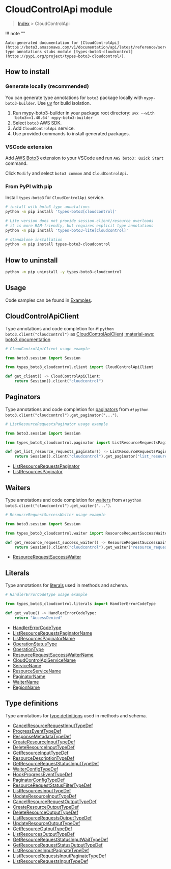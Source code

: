 #  CloudControlApi module

> [Index](../README.md) > CloudControlApi

!!! note ""

    Auto-generated documentation for [CloudControlApi](https://boto3.amazonaws.com/v1/documentation/api/latest/reference/services/cloudcontrol.html#cloudcontrolapi)
    type annotations stubs module [types-boto3-cloudcontrol](https://pypi.org/project/types-boto3-cloudcontrol/).

## How to install

### Generate locally (recommended)

You can generate type annotations for `boto3` package locally with `mypy-boto3-builder`.
Use [uv](https://docs.astral.sh/uv/getting-started/installation/) for build isolation.

1. Run mypy-boto3-builder in your package root directory: `uvx --with 'boto3==1.40.64' mypy-boto3-builder`
1. Select `boto3` AWS SDK.
1. Add `CloudControlApi` service.
1. Use provided commands to install generated packages.


### VSCode extension

Add [AWS Boto3](https://marketplace.visualstudio.com/items?itemName=Boto3typed.boto3-ide)
extension to your VSCode and run `AWS boto3: Quick Start` command.

Click `Modify` and select `boto3 common` and `CloudControlApi`.


### From PyPI with pip

Install `types-boto3` for `CloudControlApi` service.

```bash
# install with boto3 type annotations
python -m pip install 'types-boto3[cloudcontrol]'

# Lite version does not provide session.client/resource overloads
# it is more RAM-friendly, but requires explicit type annotations
python -m pip install 'types-boto3-lite[cloudcontrol]'

# standalone installation
python -m pip install types-boto3-cloudcontrol
```



## How to uninstall

```bash
python -m pip uninstall -y types-boto3-cloudcontrol
```

## Usage

Code samples can be found in [Examples](./usage.md).

## CloudControlApiClient

Type annotations and code completion for  `#!python boto3.client("cloudcontrol")` as [CloudControlApiClient](./client.md)
[:material-aws: boto3 documentation](https://boto3.amazonaws.com/v1/documentation/api/latest/reference/services/cloudcontrol.html#CloudControlApi.Client)

```python
# CloudControlApiClient usage example

from boto3.session import Session

from types_boto3_cloudcontrol.client import CloudControlApiClient

def get_client() -> CloudControlApiClient:
    return Session().client("cloudcontrol")
```


## Paginators

Type annotations and code completion for [paginators](./paginators.md)
from `#!python boto3.client("cloudcontrol").get_paginator("...")`.

```python
# ListResourceRequestsPaginator usage example

from boto3.session import Session

from types_boto3_cloudcontrol.paginator import ListResourceRequestsPaginator

def get_list_resource_requests_paginator() -> ListResourceRequestsPaginator:
    return Session().client("cloudcontrol").get_paginator("list_resource_requests"))
```

- [ListResourceRequestsPaginator](./paginators.md#listresourcerequestspaginator)
- [ListResourcesPaginator](./paginators.md#listresourcespaginator)




## Waiters

Type annotations and code completion for [waiters](./waiters.md)
from `#!python boto3.client("cloudcontrol").get_waiter("...")`.

```python
# ResourceRequestSuccessWaiter usage example

from boto3.session import Session

from types_boto3_cloudcontrol.waiter import ResourceRequestSuccessWaiter

def get_resource_request_success_waiter() -> ResourceRequestSuccessWaiter:
    return Session().client("cloudcontrol").get_waiter("resource_request_success")
```

- [ResourceRequestSuccessWaiter](./waiters.md#resourcerequestsuccesswaiter)







## Literals

Type annotations for [literals](./literals.md) used in methods and schema.

```python
# HandlerErrorCodeType usage example

from types_boto3_cloudcontrol.literals import HandlerErrorCodeType

def get_value() -> HandlerErrorCodeType:
    return "AccessDenied"
```

- [HandlerErrorCodeType](./literals.md#handlererrorcodetype)
- [ListResourceRequestsPaginatorName](./literals.md#listresourcerequestspaginatorname)
- [ListResourcesPaginatorName](./literals.md#listresourcespaginatorname)
- [OperationStatusType](./literals.md#operationstatustype)
- [OperationType](./literals.md#operationtype)
- [ResourceRequestSuccessWaiterName](./literals.md#resourcerequestsuccesswaitername)
- [CloudControlApiServiceName](./literals.md#cloudcontrolapiservicename)
- [ServiceName](./literals.md#servicename)
- [ResourceServiceName](./literals.md#resourceservicename)
- [PaginatorName](./literals.md#paginatorname)
- [WaiterName](./literals.md#waitername)
- [RegionName](./literals.md#regionname)




## Type definitions

Type annotations for [type definitions](./type_defs.md) used in methods and schema.

- [CancelResourceRequestInputTypeDef](./type_defs.md#cancelresourcerequestinputtypedef)
- [ProgressEventTypeDef](./type_defs.md#progresseventtypedef)
- [ResponseMetadataTypeDef](./type_defs.md#responsemetadatatypedef)
- [CreateResourceInputTypeDef](./type_defs.md#createresourceinputtypedef)
- [DeleteResourceInputTypeDef](./type_defs.md#deleteresourceinputtypedef)
- [GetResourceInputTypeDef](./type_defs.md#getresourceinputtypedef)
- [ResourceDescriptionTypeDef](./type_defs.md#resourcedescriptiontypedef)
- [GetResourceRequestStatusInputTypeDef](./type_defs.md#getresourcerequeststatusinputtypedef)
- [WaiterConfigTypeDef](./type_defs.md#waiterconfigtypedef)
- [HookProgressEventTypeDef](./type_defs.md#hookprogresseventtypedef)
- [PaginatorConfigTypeDef](./type_defs.md#paginatorconfigtypedef)
- [ResourceRequestStatusFilterTypeDef](./type_defs.md#resourcerequeststatusfiltertypedef)
- [ListResourcesInputTypeDef](./type_defs.md#listresourcesinputtypedef)
- [UpdateResourceInputTypeDef](./type_defs.md#updateresourceinputtypedef)
- [CancelResourceRequestOutputTypeDef](./type_defs.md#cancelresourcerequestoutputtypedef)
- [CreateResourceOutputTypeDef](./type_defs.md#createresourceoutputtypedef)
- [DeleteResourceOutputTypeDef](./type_defs.md#deleteresourceoutputtypedef)
- [ListResourceRequestsOutputTypeDef](./type_defs.md#listresourcerequestsoutputtypedef)
- [UpdateResourceOutputTypeDef](./type_defs.md#updateresourceoutputtypedef)
- [GetResourceOutputTypeDef](./type_defs.md#getresourceoutputtypedef)
- [ListResourcesOutputTypeDef](./type_defs.md#listresourcesoutputtypedef)
- [GetResourceRequestStatusInputWaitTypeDef](./type_defs.md#getresourcerequeststatusinputwaittypedef)
- [GetResourceRequestStatusOutputTypeDef](./type_defs.md#getresourcerequeststatusoutputtypedef)
- [ListResourcesInputPaginateTypeDef](./type_defs.md#listresourcesinputpaginatetypedef)
- [ListResourceRequestsInputPaginateTypeDef](./type_defs.md#listresourcerequestsinputpaginatetypedef)
- [ListResourceRequestsInputTypeDef](./type_defs.md#listresourcerequestsinputtypedef)

